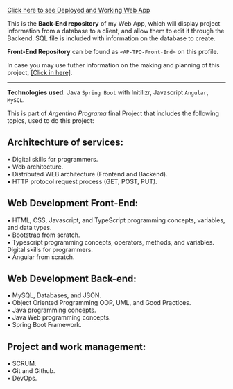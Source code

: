 [Click here to see Deployed and Working Web App](https://ap-tpo-myprojects.web.app/ "Deployed and Working Web App")

This is the **Back-End repository** of my Web App, which will display project information from a database to a client, and allow them to edit it through the Backend. SQL file is included with information on the database to create.

**Front-End Repository** can be found as `«AP-TPO-Front-End»` on this profile.

In case you may use futher information on the making and planning of this project, [[Click in here]](https://github.com/carlohigue/AP-TPO-Front-End/blob/main/ProjectPlan/EstimationsAndConclusions.md "[Click in here]").

***

**Technologies used**: Java `Spring Boot` with Initilizr, Javascript `Angular`, `MySQL`.

This is part of _Argentina Programa_ final Project that includes the following topics, used to do this project:

## Architechture of services:

• Digital skills for programmers. <br>
• Web architecture.<br>
• Distributed WEB architecture (Frontend and Backend).<br>
• HTTP protocol request process (GET, POST, PUT).<br>

## Web Development Front-End:

• HTML, CSS, Javascript, and TypeScript programming concepts, variables, and data types.<br>
• Bootstrap from scratch.<br>
• Typescript programming concepts, operators, methods, and variables. Digital skills for programmers.<br>
• Angular from scratch.<br>

## Web Development Back-end:

• MySQL, Databases, and JSON.<br>
• Object Oriented Programming OOP, UML, and Good Practices.<br>
• Java programming concepts.<br>
• Java Web programming concepts.<br>
• Spring Boot Framework.<br>

## Project and work management:

• SCRUM.<br>
• Git and Github.<br>
• DevOps.<br>
